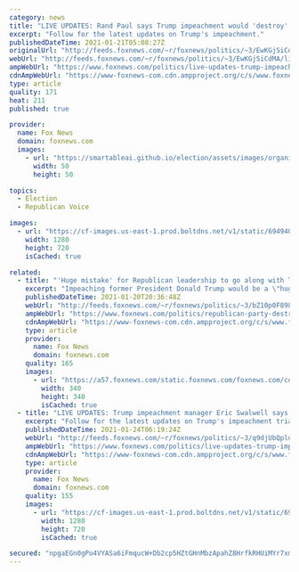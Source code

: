 ```yaml
---
category: news
title: "LIVE UPDATES: Rand Paul says Trump impeachment would 'destroy' Republican Party"
excerpt: "Follow for the latest updates on Trump's impeachment."
publishedDateTime: 2021-01-21T05:08:27Z
originalUrl: "http://feeds.foxnews.com/~r/foxnews/politics/~3/EwKGjSiCdMA/live-updates-trump-impeachment-republican-party-1-21-21"
webUrl: "http://feeds.foxnews.com/~r/foxnews/politics/~3/EwKGjSiCdMA/live-updates-trump-impeachment-republican-party-1-21-21"
ampWebUrl: "https://www.foxnews.com/politics/live-updates-trump-impeachment-republican-party-1-21-21.amp"
cdnAmpWebUrl: "https://www-foxnews-com.cdn.ampproject.org/c/s/www.foxnews.com/politics/live-updates-trump-impeachment-republican-party-1-21-21.amp"
type: article
quality: 171
heat: 211
published: true

provider:
  name: Fox News
  domain: foxnews.com
  images:
    - url: "https://smartableai.github.io/election/assets/images/organizations/foxnews.com-50x50.jpg"
      width: 50
      height: 50

topics:
  - Election
  - Republican Voice

images:
  - url: "https://cf-images.us-east-1.prod.boltdns.net/v1/static/694940094001/9b3bf83a-8f2c-4d51-b060-ec5c216a84d9/296dc905-2158-4193-a3ea-26a5dc196e20/1280x720/match/image.jpg"
    width: 1280
    height: 720
    isCached: true

related:
  - title: "'Huge mistake' for Republican leadership to go along with Trump impeachment: Sen. Rand Paul"
    excerpt: "Impeaching former President Donald Trump would be a \"huge mistake\" and would \"destroy\" the Republican Party, Sen. Rand Paul, R-Ky., said on Wednesday."
    publishedDateTime: 2021-01-20T20:36:48Z
    webUrl: "http://feeds.foxnews.com/~r/foxnews/politics/~3/bZ10p0F898c/republican-party-destroyed-if-senators-impeachment"
    ampWebUrl: "https://www.foxnews.com/politics/republican-party-destroyed-if-senators-impeachment.amp"
    cdnAmpWebUrl: "https://www-foxnews-com.cdn.ampproject.org/c/s/www.foxnews.com/politics/republican-party-destroyed-if-senators-impeachment.amp"
    type: article
    provider:
      name: Fox News
      domain: foxnews.com
    quality: 165
    images:
      - url: "https://a57.foxnews.com/static.foxnews.com/foxnews.com/content/uploads/2020/10/340/340/image-5.png?ve=1&tl=1"
        width: 340
        height: 340
        isCached: true
  - title: "LIVE UPDATES: Trump impeachment manager Eric Swalwell says Democrats will 'be ready' with witnesses if allowed"
    excerpt: "Follow for the latest updates on Trump's impeachment trial."
    publishedDateTime: 2021-01-24T06:19:24Z
    webUrl: "http://feeds.foxnews.com/~r/foxnews/politics/~3/q9djUbQpluo/live-updates-trump-impeachment-1-24-21"
    ampWebUrl: "https://www.foxnews.com/politics/live-updates-trump-impeachment-1-24-21.amp"
    cdnAmpWebUrl: "https://www-foxnews-com.cdn.ampproject.org/c/s/www.foxnews.com/politics/live-updates-trump-impeachment-1-24-21.amp"
    type: article
    provider:
      name: Fox News
      domain: foxnews.com
    quality: 155
    images:
      - url: "https://cf-images.us-east-1.prod.boltdns.net/v1/static/694940094001/4cd48adb-674f-4d81-b34f-2a62f1752737/7b0254aa-3121-4ce2-82b2-67ef0837684f/1280x720/match/image.jpg"
        width: 1280
        height: 720
        isCached: true

secured: "npgaEGn0gPo4VYASa6iFmqucW+Db2cp5HZtGHnMbzApahZ8HrfkRHUiMYr7xm3N5mnIv04qP1lyt1IR8LrNbgQuoJXJ+HP3Wll3QzsqFLU6xAWL+vx737ne7AgP1BNnrFAZuMiBJeUCW8GLGZpCociAvg8+dkfYV5axisoqsPiMqpPmXtrE5MzVALRHmZq86su6TFaf/aFV5bh0N9Y6iNwZBA70LDTpIiIg3wd9FNOnGPRVLbtN/Z8/yfwufe/7FHhGZ8OOke/Ty6WQC0cKdgrECAkm1ekmU8pHzO9wvoku/or+v6AFwwVo9klcRR9j7BgcHJNjt17pG3PmyXVHwQIX0u/BiyQtvX7TmS2BH+Io=;9Mi4zMj5WWRj8gJn3XDxOA=="
---
```


